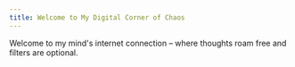 ```yaml
---
title: Welcome to My Digital Corner of Chaos
---
```


Welcome to my mind's internet connection – where thoughts roam free and filters are optional.